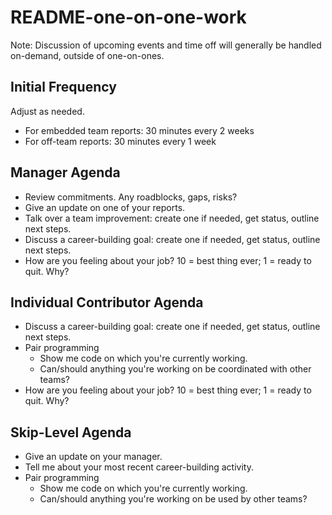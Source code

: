 # README-one-on-one-work

Note: Discussion of upcoming events and time off will generally be handled on-demand, outside of one-on-ones.

## Initial Frequency

Adjust as needed.

* For embedded team reports: 30 minutes every 2 weeks
* For off-team reports: 30 minutes every 1 week

## Manager Agenda

* Review commitments. Any roadblocks, gaps, risks?
* Give an update on one of your reports.
* Talk over a team improvement: create one if needed, get status, outline next steps.
* Discuss a career-building goal: create one if needed, get status, outline next steps.
* How are you feeling about your job? 10 = best thing ever; 1 = ready to quit. Why?

## Individual Contributor Agenda

* Discuss a career-building goal: create one if needed, get status, outline next steps.
* Pair programming
  * Show me code on which you're currently working.
  * Can/should anything you're working on be coordinated with other teams?
* How are you feeling about your job? 10 = best thing ever; 1 = ready to quit. Why?

## Skip-Level Agenda

* Give an update on your manager.
* Tell me about your most recent career-building activity.
* Pair programming
  * Show me code on which you're currently working.
  * Can/should anything you're working on be used by other teams?
